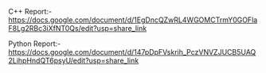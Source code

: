 C++ Report:- https://docs.google.com/document/d/1EgDncQZwRL4WGOMCTrmY0GOFlaF8Lg2RBc3iXfNT0Qs/edit?usp=share_link

Python Report:- https://docs.google.com/document/d/147pDpFVskrih_PczVNVZJUCB5UAQ2LihpHndQT6psyU/edit?usp=share_link
